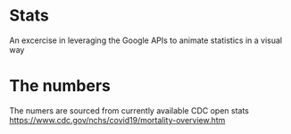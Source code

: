 # Stats
An excercise in leveraging the Google APIs to animate statistics in a visual way

# The numbers
The numers are sourced from currently available CDC open stats 
https://www.cdc.gov/nchs/covid19/mortality-overview.htm